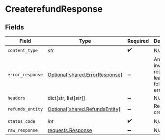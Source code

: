 # CreaterefundResponse


## Fields

| Field                                                                                 | Type                                                                                  | Required                                                                              | Description                                                                           |
| ------------------------------------------------------------------------------------- | ------------------------------------------------------------------------------------- | ------------------------------------------------------------------------------------- | ------------------------------------------------------------------------------------- |
| `content_type`                                                                        | *str*                                                                                 | :heavy_check_mark:                                                                    | N/A                                                                                   |
| `error_response`                                                                      | [Optional[shared.ErrorResponse]](../../models/shared/errorresponse.md)                | :heavy_minus_sign:                                                                    | Any bad or invalid request will lead to following error object                        |
| `headers`                                                                             | dict[str, list[*str*]]                                                                | :heavy_minus_sign:                                                                    | N/A                                                                                   |
| `refunds_entity`                                                                      | [Optional[shared.RefundsEntity]](../../models/shared/refundsentity.md)                | :heavy_minus_sign:                                                                    | Refund created                                                                        |
| `status_code`                                                                         | *int*                                                                                 | :heavy_check_mark:                                                                    | N/A                                                                                   |
| `raw_response`                                                                        | [requests.Response](https://requests.readthedocs.io/en/latest/api/#requests.Response) | :heavy_minus_sign:                                                                    | N/A                                                                                   |